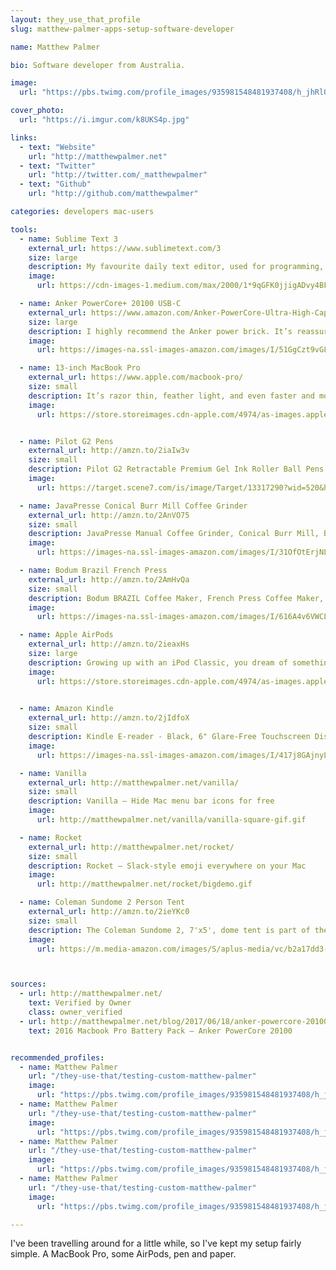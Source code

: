 ```yaml
---
layout: they_use_that_profile
slug: matthew-palmer-apps-setup-software-developer

name: Matthew Palmer

bio: Software developer from Australia.

image:
  url: "https://pbs.twimg.com/profile_images/935981548481937408/h_jhRlQQ_400x400.jpg"

cover_photo:
  url: "https://i.imgur.com/k8UKS4p.jpg"

links:
  - text: "Website"
    url: "http://matthewpalmer.net"
  - text: "Twitter"
    url: "http://twitter.com/_matthewpalmer"
  - text: "Github"
    url: "http://github.com/matthewpalmer"

categories: developers mac-users

tools:
  - name: Sublime Text 3
    external_url: https://www.sublimetext.com/3
    size: large
    description: My favourite daily text editor, used for programming, writing, and general note-taking. 
    image:
      url: https://cdn-images-1.medium.com/max/2000/1*9qGFK0jjigADvy4BF_PZ_A.jpeg

  - name: Anker PowerCore+ 20100 USB-C
    external_url: https://www.amazon.com/Anker-PowerCore-Ultra-High-Capacity-Portable/dp/B014ZO46LK/ref=as_li_ss_tl?ie=UTF8&qid=1497772439&sr=8-4&keywords=anker+powercore+20100&linkCode=sl1&tag=mattpalm-20&linkId=067a669a8f39306dcd659848f0837f72
    size: large
    description: I highly recommend the Anker power brick. It’s reassuring to know you always have a power source when you need it. The Anker does the job it’s meant to, holds enough power, is well built, and has saved me more than a handful of times.
    image:
      url: https://images-na.ssl-images-amazon.com/images/I/51GgCzt9vGL._SX644_.jpg

  - name: 13-inch MacBook Pro
    external_url: https://www.apple.com/macbook-pro/
    size: small
    description: It’s razor thin, feather light, and even faster and more powerful than before. It has the brightest, most colorful Mac notebook display ever. And it features the Touch Bar — a Multi-Touch enabled strip of glass built into the keyboard for instant access to the tools you want, right when you want them. MacBook Pro is built on groundbreaking ideas. And it’s ready for yours.
    image:
      url: https://store.storeimages.cdn-apple.com/4974/as-images.apple.com/is/image/AppleInc/aos/published/images/m/bp/mbp13/gray/mbp13-gray-select-201610?wid=452&hei=420&fmt=jpeg&qlt=95&op_sharpen=0&resMode=bicub&op_usm=0.5,0.5,0,0&iccEmbed=0&layer=comp&.v=1495842439811


  - name: Pilot G2 Pens
    external_url: http://amzn.to/2iaIw3v
    size: small
    description: Pilot G2 Retractable Premium Gel Ink Roller Ball Pens, Extra Fine
    image: 
      url: https://target.scene7.com/is/image/Target/13317290?wid=520&hei=520&fmt=pjpeg

  - name: JavaPresse Conical Burr Mill Coffee Grinder
    external_url: http://amzn.to/2AnVO75
    size: small
    description: JavaPresse Manual Coffee Grinder, Conical Burr Mill, Brushed Stainless Steel
    image: 
      url: https://images-na.ssl-images-amazon.com/images/I/31OfOtErjNL.jpg

  - name: Bodum Brazil French Press
    external_url: http://amzn.to/2AmHvQa
    size: small
    description: Bodum BRAZIL Coffee Maker, French Press Coffee Maker, Black, 12 Ounce (3 Cup)
    image: 
      url: https://images-na.ssl-images-amazon.com/images/I/616A4v6VWCL._SY717_.jpg

  - name: Apple AirPods
    external_url: http://amzn.to/2ieaxHs
    size: large
    description: Growing up with an iPod Classic, you dream of something like these. I bought these on day one and have loved them ever since.
    image: 
      url: https://store.storeimages.cdn-apple.com/4974/as-images.apple.com/is/image/AppleInc/aos/published/images/M/ME/MMEF2/MMEF2?wid=572&hei=572&fmt=jpeg&qlt=95&op_sharpen=0&resMode=bicub&op_usm=0.5,0.5,0,0&iccEmbed=0&layer=comp&.v=1503962928226

  
  - name: Amazon Kindle
    external_url: http://amzn.to/2jIdfoX
    size: small
    description: Kindle E-reader - Black, 6" Glare-Free Touchscreen Display, Wi-Fi - Includes Special Offers
    image: 
      url: https://images-na.ssl-images-amazon.com/images/I/417j8GAjnyL._SY438_.jpg

  - name: Vanilla
    external_url: http://matthewpalmer.net/vanilla/
    size: small
    description: Vanilla – Hide Mac menu bar icons for free
    image:
      url: http://matthewpalmer.net/vanilla/vanilla-square-gif.gif

  - name: Rocket
    external_url: http://matthewpalmer.net/rocket/
    size: small
    description: Rocket – Slack-style emoji everywhere on your Mac
    image: 
      url: http://matthewpalmer.net/rocket/bigdemo.gif

  - name: Coleman Sundome 2 Person Tent
    external_url: http://amzn.to/2ieYKc0
    size: small
    description: The Coleman Sundome 2, 7'x5', dome tent is part of the classic Sundome series of tents from Coleman.
    image: 
      url: https://m.media-amazon.com/images/S/aplus-media/vc/b2a17dd3-937d-4379-9dcc-feeb98a281cb._SL300__.jpg



sources:
  - url: http://matthewpalmer.net/
    text: Verified by Owner
    class: owner_verified 
  - url: http://matthewpalmer.net/blog/2017/06/18/anker-powercore-20100-macbook-pro-2016/index.html
    text: 2016 Macbook Pro Battery Pack – Anker PowerCore 20100


recommended_profiles:
  - name: Matthew Palmer
    url: "/they-use-that/testing-custom-matthew-palmer"
    image: 
      url: "https://pbs.twimg.com/profile_images/935981548481937408/h_jhRlQQ_400x400.jpg"
  - name: Matthew Palmer
    url: "/they-use-that/testing-custom-matthew-palmer"
    image: 
      url: "https://pbs.twimg.com/profile_images/935981548481937408/h_jhRlQQ_400x400.jpg"
  - name: Matthew Palmer
    url: "/they-use-that/testing-custom-matthew-palmer"
    image: 
      url: "https://pbs.twimg.com/profile_images/935981548481937408/h_jhRlQQ_400x400.jpg"
  - name: Matthew Palmer
    url: "/they-use-that/testing-custom-matthew-palmer"
    image: 
      url: "https://pbs.twimg.com/profile_images/935981548481937408/h_jhRlQQ_400x400.jpg"

---
```


I've been travelling around for a little while, so I've kept my setup fairly simple. A MacBook Pro, some AirPods, pen and paper.
